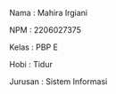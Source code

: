 Nama    : Mahira Irgiani

NPM     : 2206027375

Kelas   : PBP E

Hobi    : Tidur

Jurusan : Sistem Informasi